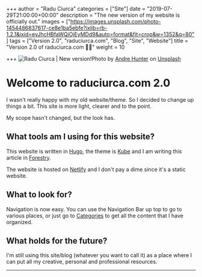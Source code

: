 +++
author = "Radu Ciurca"
categories = ["Site"]
date = "2019-07-29T21:00:00+00:00"
description = "The new version of my website is officially out."
images = ["https://images.unsplash.com/photo-1454486837617-ce8e1ba5ebfe?ixlib=rb-1.2.1&ixid=eyJhcHBfaWQiOjEyMDd9&auto=format&fit=crop&w=1352&q=80"]
tags = ["Version 2.0", "raduciurca.com", "Blog", "Site", "Website"]
title = "Version 2.0 of raduciurca.com 🎉🎉"
weight = 10

+++
![Radu Ciurca | New version!](https://images.unsplash.com/photo-1454486837617-ce8e1ba5ebfe?ixlib=rb-1.2.1&ixid=eyJhcHBfaWQiOjEyMDd9&auto=format&fit=crop&w=1000&q=80 "Celebration!")Photo by [Andre Hunter](https://unsplash.com/@dre0316?utm_source=unsplash&utm_medium=referral&utm_content=creditCopyText) on [Unsplash](https://unsplash.com/search/photos/celebration?utm_source=unsplash&utm_medium=referral&utm_content=creditCopyText)

# Welcome to raduciurca.com 2.0

I wasn't really happy with my old website/theme. So I decided to change up things a bit. This site is more light, clearer and to the point.

My scope hasn't changed, but the look has.

## What tools am I using for this website?

This website is written in [Hugo](https://gohugo.io/ "Hugo link"), the theme is [Kube](https://github.com/jeblister/kube "Kube theme link") and I am writing this article in [Forestry](https://forestry.io/ "Forestry CMS").

The website is hosted on [Netlify](https://www.netlify.com/ "Netlify host") and I don't pay a dime since it's a static website.

## What to look for?

Navigation is now easy. You can use the Navigation Bar up top to go to various places, or just go to [Categories](https://raduciurca.com/categories "Categories | Radu Ciurca") to get all the content that I have organized.

## What holds for the future?

I'm still using this site/blog (whatever you want to call it) as a place where I can put all my creative, personal and professional resources.

***